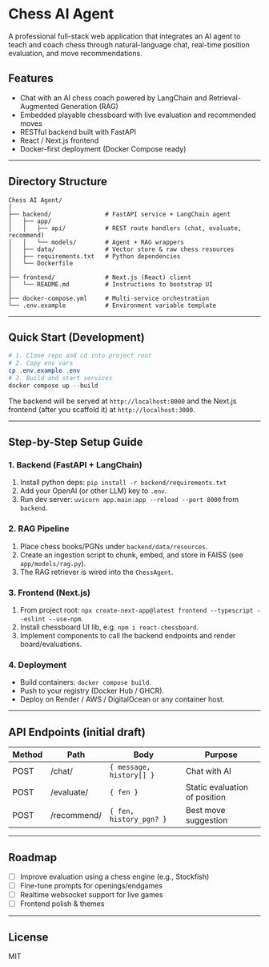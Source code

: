 # Chess AI Agent

A professional full-stack web application that integrates an AI agent to teach and coach chess through natural-language chat, real-time position evaluation, and move recommendations.

## Features

* Chat with an AI chess coach powered by LangChain and Retrieval-Augmented Generation (RAG)
* Embedded playable chessboard with live evaluation and recommended moves
* RESTful backend built with FastAPI
* React / Next.js frontend
* Docker-first deployment (Docker Compose ready)

---

## Directory Structure

```
Chess AI Agent/
│
├── backend/               # FastAPI service + LangChain agent
│   ├── app/
│   │   ├── api/           # REST route handlers (chat, evaluate, recommend)
│   │   └── models/        # Agent + RAG wrappers
│   ├── data/              # Vector store & raw chess resources
│   ├── requirements.txt   # Python dependencies
│   └── Dockerfile
│
├── frontend/              # Next.js (React) client
│   └── README.md          # Instructions to bootstrap UI
│
├── docker-compose.yml     # Multi-service orchestration
└── .env.example           # Environment variable template
```

---

## Quick Start (Development)

```powershell
# 1. Clone repo and cd into project root
# 2. Copy env vars
cp .env.example .env
# 3. Build and start services
docker compose up --build
```

The backend will be served at `http://localhost:8000` and the Next.js frontend (after you scaffold it) at `http://localhost:3000`.

---

## Step-by-Step Setup Guide

### 1. Backend (FastAPI + LangChain)
1. Install python deps: `pip install -r backend/requirements.txt`
2. Add your OpenAI (or other LLM) key to `.env`.
3. Run dev server: `uvicorn app.main:app --reload --port 8000` from `backend`.

### 2. RAG Pipeline
1. Place chess books/PGNs under `backend/data/resources`.
2. Create an ingestion script to chunk, embed, and store in FAISS (see `app/models/rag.py`).
3. The RAG retriever is wired into the `ChessAgent`.

### 3. Frontend (Next.js)
1. From project root: `npx create-next-app@latest frontend --typescript --eslint --use-npm`.
2. Install chessboard UI lib, e.g. `npm i react-chessboard`.
3. Implement components to call the backend endpoints and render board/evaluations.

### 4. Deployment
* Build containers: `docker compose build`.
* Push to your registry (Docker Hub / GHCR).
* Deploy on Render / AWS / DigitalOcean or any container host.

---

## API Endpoints (initial draft)

| Method | Path            | Body                          | Purpose                       |
|--------|-----------------|-------------------------------|-------------------------------|
| POST   | /chat/          | `{ message, history[] }`      | Chat with AI                  |
| POST   | /evaluate/      | `{ fen }`                     | Static evaluation of position |
| POST   | /recommend/     | `{ fen, history_pgn? }`       | Best move suggestion          |

---

## Roadmap

- [ ] Improve evaluation using a chess engine (e.g., Stockfish)
- [ ] Fine-tune prompts for openings/endgames
- [ ] Realtime websocket support for live games
- [ ] Frontend polish & themes

---

## License

MIT 